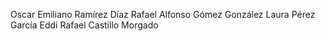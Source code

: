 Oscar Emiliano Ramírez Díaz
Rafael Alfonso Gómez González
Laura Pérez García 
Eddi Rafael Castillo Morgado 
